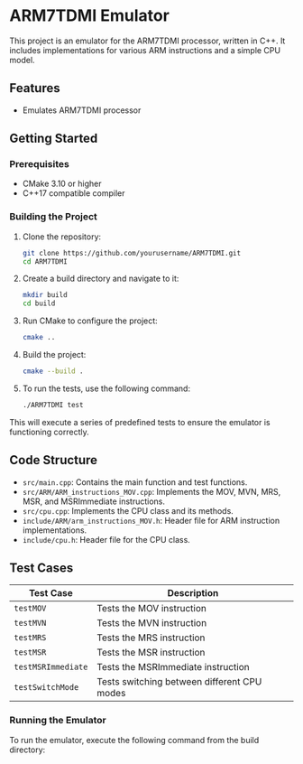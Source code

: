 # ARM7TDMI Emulator

This project is an emulator for the ARM7TDMI processor, written in C++. It includes implementations for various ARM instructions and a simple CPU model.

## Features

- Emulates ARM7TDMI processor

## Getting Started

### Prerequisites

- CMake 3.10 or higher
- C++17 compatible compiler

### Building the Project

1. Clone the repository:
    ```sh
    git clone https://github.com/yourusername/ARM7TDMI.git
    cd ARM7TDMI
    ```

2. Create a build directory and navigate to it:
    ```sh
    mkdir build
    cd build
    ```

3. Run CMake to configure the project:
    ```sh
    cmake ..
    ```

4. Build the project:
    ```sh
    cmake --build .
    ```

5. To run the tests, use the following command:
    ```sh
    ./ARM7TDMI test
    ```

This will execute a series of predefined tests to ensure the emulator is functioning correctly.

## Code Structure

- `src/main.cpp`: Contains the main function and test functions.
- `src/ARM/ARM_instructions_MOV.cpp`: Implements the MOV, MVN, MRS, MSR, and MSRImmediate instructions.
- `src/cpu.cpp`: Implements the CPU class and its methods.
- `include/ARM/arm_instructions_MOV.h`: Header file for ARM instruction implementations.
- `include/cpu.h`: Header file for the CPU class.

## Test Cases

| Test Case                | Description                                      |
|--------------------------|--------------------------------------------------|
| `testMOV`                | Tests the MOV instruction                        | 
| `testMVN`                | Tests the MVN instruction                        | 
| `testMRS`                | Tests the MRS instruction                        | 
| `testMSR`                | Tests the MSR instruction                        | 
| `testMSRImmediate`       | Tests the MSRImmediate instruction               | 
| `testSwitchMode`         | Tests switching between different CPU modes      |


### Running the Emulator

To run the emulator, execute the following command from the build directory:
